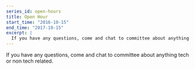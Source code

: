 ```yaml
---
series_id: open-hours
title: Open Hour
start_time: "2016-10-15"
end_time: "2017-10-15"
excerpt: |
  If you have any questions, come and chat to committee about anything tech or non tech related.
---
```


If you have any questions, come and chat to committee about anything tech or non tech related.
